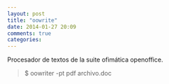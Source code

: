 ```yaml
---
layout: post
title: "oowrite"
date: 2014-01-27 20:09
comments: true
categories: 
---
```

Procesador de textos de la suite ofimática openoffice.

>$ oowriter -pt pdf archivo.doc

